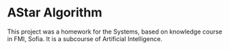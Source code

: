 # AStar Algorithm
This project was a homework for the Systems, based on knowledge course in FMI, Sofia. It is a subcourse of Artificial Intelligence.
